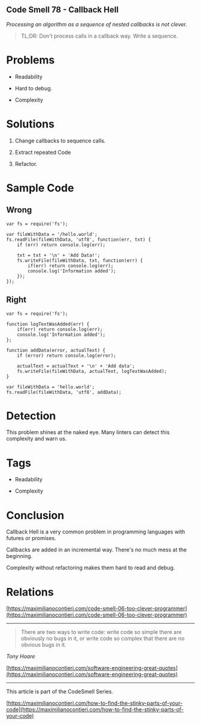 ## Code Smell 78 - Callback Hell

_Processing an algorithm as a sequence of nested callbacks is not clever._

> TL;DR: Don't process calls in a callback way. Write a sequence.

Problems
========

*   Readability
    
*   Hard to debug.
    
*   Complexity
    

Solutions
=========

1.  Change callbacks to sequence calls.
    
2.  Extract repeated Code
    
3.  Refactor.
    

Sample Code
===========

Wrong
-----

    var fs = require('fs');
    
    var fileWithData = '/hello.world';  
    fs.readFile(fileWithData, 'utf8', function(err, txt) {  
        if (err) return console.log(err);
    
        txt = txt + '\n' + 'Add Data!';
        fs.writeFile(fileWithData, txt, function(err) {
            if(err) return console.log(err);
            console.log('Information added');
        });
    });
    

Right
-----

    var fs = require('fs');
    
    function logTextWasAdded(err) {  
        if(err) return console.log(err);
        console.log('Information added');
    };
    
    function addData(error, actualText) {  
        if (error) return console.log(error);
    
        actualText = actualText + '\n' + 'Add data';
        fs.writeFile(fileWithData, actualText, logTextWasAdded);
    }
    
    var fileWithData = 'hello.world';  
    fs.readFile(fileWithData, 'utf8', addData);
    

Detection
=========

This problem shines at the naked eye. Many linters can detect this complexity and warn us.

Tags
====

*   Readability
    
*   Complexity
    

Conclusion
==========

Callback Hell is a very common problem in programming languages with futures or promises.

Callbacks are added in an incremental way. There's no much mess at the beginning.

Complexity without refactoring makes them hard to read and debug.

Relations
=========

[https://maximilianocontieri.com/code-smell-06-too-clever-programmer](https://maximilianocontieri.com/code-smell-06-too-clever-programmer)

* * *

> There are two ways to write code: write code so simple there are obviously no bugs in it, or write code so complex that there are no obvious bugs in it.

_Tony Hoare_

[https://maximilianocontieri.com/software-engineering-great-quotes](https://maximilianocontieri.com/software-engineering-great-quotes)

* * *

This article is part of the CodeSmell Series.

[https://maximilianocontieri.com/how-to-find-the-stinky-parts-of-your-code](https://maximilianocontieri.com/how-to-find-the-stinky-parts-of-your-code)
